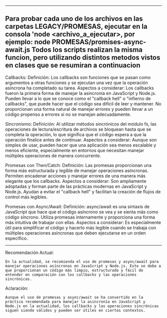 ------------------------------------------------------------------------------------------------------------------
Para probar cada uno de los archivos en las carpetas LEGACY/PROMESAS, ejecutar en la consola 'node <archivo_a_ejecutar>, por ejemplo: node PROMESAS/promises-async-await.js
Todos los scripts realizan la misma funcion, pero utilizando distintos metodos vistos en clases que se resumiran a continuacion
------------------------------------------------------------------------------------------------------------------

Callbacks:
    Definición: 
        Los callbacks son funciones que se pasan como argumentos a otras funciones y se ejecutan una vez que la operación asíncrona ha completado su tarea.
    Aspectos a considerar:
        Los callbacks fueron la primera forma de manejar la asincronía en JavaScript y Node.js.
        Pueden llevar a lo que se conoce como el "callback hell" o "infierno de callbacks", que puede hacer que el código sea difícil de leer y mantener.
        No proporcionan una forma natural de manejar errores y pueden llevar a un código propenso a errores si no se manejan adecuadamente.

Sincronismo:
    Definición: 
        Al utilizar métodos sincrónicos del módulo fs, las operaciones de lectura/escritura de archivos se bloquean hasta que se completa la operación, lo que significa que el código espera a que la operación finalice antes de continuar.
    Aspectos a considerar:
        Aunque son simples de usar, pueden hacer que una aplicación sea menos escalable y menos eficiente, especialmente en entornos que necesitan manejar múltiples operaciones de manera concurrente.

Promesas con Then/Catch:
    Definición: 
        Las promesas proporcionan una forma más estructurada y legible de manejar operaciones asíncronas. Permiten encadenar acciones y manejar errores de una manera más elegante que los callbacks.
    Aspectos a considerar:
        Son ampliamente adoptadas y forman parte de las prácticas modernas en JavaScript y Node.js.
        Ayudan a evitar el "callback hell" y facilitan la creación de flujos de control más legibles.

Promesas con Async/Await:
    Definición: 
        async/await es una sintaxis de JavaScript que hace que el código asíncrono se vea y se sienta más como código síncrono. Utiliza promesas internamente y proporciona una forma más intuitiva de trabajar con ellas.
    Aspectos a considerar:
        Es especialmente útil para simplificar el código y hacerlo más legible cuando se trabaja con múltiples operaciones asíncronas que deben ejecutarse en un orden específico.

-----------------------------------------------------------------------------------------------------------------

Recomendación Actual:

    En la actualidad, se recomienda el uso de promesas y async/await para manejar operaciones asíncronas en JavaScript y Node.js. Esto se debe a que proporcionan un código más limpio, estructurado y fácil de entender en comparación con los callbacks y las operaciones sincrónicas.

Aclaración:

    Aunque el uso de promesas y async/await se ha convertido en la práctica recomendada para manejar la asincronía en JavaScript y Node.js en la actualidad, los callbacks y las operaciones sincrónicas siguen siendo válidos y pueden ser útiles en ciertos contextos.